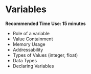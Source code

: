 # Variables

**Recommended Time Use: 15 minutes**

* Role of a variable
* Value Containment
* Memory Usage
* Addressability
* Types of Values (integer, float)
* Data Types
* Declaring Variables